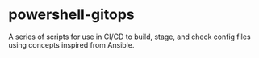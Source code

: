 # powershell-gitops
A series of scripts for use in CI/CD to build, stage, and check config files using concepts inspired from Ansible.
